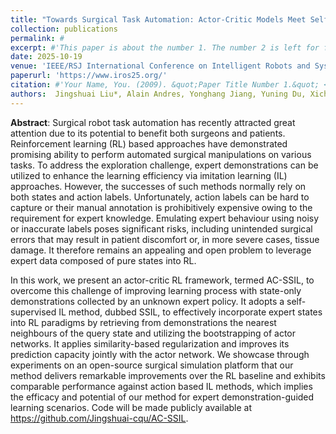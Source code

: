 ```yaml
---
title: "Towards Surgical Task Automation: Actor-Critic Models Meet Self-Supervised Imitation Learning"
collection: publications
permalink: #
excerpt: #'This paper is about the number 1. The number 2 is left for future work.'
date: 2025-10-19
venue: 'IEEE/RSJ International Conference on Intelligent Robots and Systems, IROS'
paperurl: 'https://www.iros25.org/'
citation: #'Your Name, You. (2009). &quot;Paper Title Number 1.&quot; <i>Journal 1</i>. 1(1).'
authors:  Jingshuai Liu*, Alain Andres, Yonghang Jiang, Yuning Du, Xichun Luo, Wenmiao Shu, Sotirios Tsaftaris
---
```

**Abstract**: 
Surgical robot task automation has recently attracted great attention due to its potential to benefit both surgeons and patients. Reinforcement learning (RL) based approaches have demonstrated promising ability to perform automated surgical manipulations on various tasks. To address the exploration challenge, expert demonstrations can be utilized to enhance the learning efficiency via imitation learning (IL) approaches. However, the successes of such methods normally rely on both states and action labels. Unfortunately, action labels can be hard to capture or their manual annotation is prohibitively expensive owing to the requirement for expert knowledge. Emulating expert behaviour using noisy or inaccurate labels poses significant risks, including unintended surgical errors that may result in patient discomfort or, in more severe cases, tissue damage. It therefore remains an appealing and open problem to leverage expert data composed of pure states into RL. 

In this work, we present an actor-critic RL framework, termed AC-SSIL, to overcome this challenge of improving learning process with state-only demonstrations collected by an unknown expert policy. It adopts a self-supervised IL method, dubbed SSIL, to effectively incorporate expert states into RL paradigms by retrieving from demonstrations the nearest neighbours of the query state and utilizing the bootstrapping of actor networks. It applies similarity-based regularization and improves its prediction capacity jointly with the actor network. We showcase through experiments on an open-source surgical simulation platform that our method delivers remarkable improvements over the RL baseline and exhibits comparable performance against action based IL methods, which implies the efficacy and potential of our method for expert demonstration-guided learning scenarios. Code will be made publicly available at https://github.com/Jingshuai-cqu/AC-SSIL.